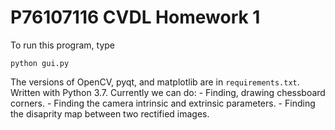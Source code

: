 # P76107116 CVDL Homework 1
To run this program, type
```shell
python gui.py
```

The versions of OpenCV, pyqt, and matplotlib are in `requirements.txt`. Written with Python 3.7.
Currently we can do: 
	- Finding, drawing chessboard corners.
	- Finding the camera intrinsic and extrinsic parameters.
	- Finding the disaprity map between two rectified images.


